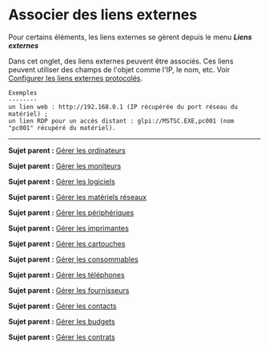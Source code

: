 Associer des liens externes
===========================

Pour certains éléments, les liens externes se gèrent depuis le menu ***Liens externes***

Dans cet onglet, des liens externes peuvent être associés. Ces liens peuvent utiliser des champs de l'objet comme l'IP, le nom, etc. Voir [Configurer les liens externes protocolés](config_link.html "Les liens externes se configurent depuis le menu Configuration > Liens externes").

    Exemples
    --------
    un lien web : http://192.168.0.1 (IP récupérée du port réseau du matériel) ;
    un lien RDP pour un accès distant : glpi://MSTSC.EXE,pc001 (nom "pc001" récupéré du matériel).

-------
**Sujet parent :** [Gérer les ordinateurs](index.php?fr/03_Module_Parc/04_Gérer_les_ordinateurs/01_Gérer_les_ordinateurs.md "Les ordinateurs se gèrent depuis le menu Parc > Ordinateurs")

**Sujet parent :** [Gérer les moniteurs](index.php?fr/03_Module_Parc/05_Gérer_les_moniteurs.md "Les moniteurs se gèrent depuis le menu Parc > Moniteurs")

**Sujet parent :** [Gérer les logiciels](index.php?fr/03_Module_Parc/06_Gérer_les_logiciels.md "Les logiciels se gèrent depuis le menu Parc > Logiciel")

**Sujet parent :** [Gérer les matériels réseaux](index.php?fr/03_Module_Parc/07_Gérer_les_matériels_réseaux.md "Les matériels réseaux se gèrent depuis le menu Parc > Réseaux")

**Sujet parent :** [Gérer les périphériques](index.php?fr/03_Module_Parc/08_Gérer_les_périphériques.md "Les périphériques se gèrent depuis le menu Parc > Périphériques")

**Sujet parent :** [Gérer les
imprimantes](../glpi/inventory_printer.html "Les imprimantes se gèrent depuis le menu Parc > Imprimantes")

**Sujet parent :** [Gérer les
cartouches](../glpi/inventory_cartridge.html "Les cartouches dans GLPI, caractéristiques et utilisation")

**Sujet parent :** [Gérer les
consommables](../glpi/inventory_consumable.html "Les consommables se gèrent depuis le menu Parc > Consommables")

**Sujet parent :** [Gérer les
téléphones](../glpi/inventory_phone.html "Les téléphones se gèrent depuis le menu Parc > Téléphones ;")

**Sujet parent :** [Gérer les
fournisseurs](../glpi/management_supplier.html "Les fournisseurs sont gérés depuis le menu Gestion > Fournisseurs")

**Sujet parent :** [Gérer les
contacts](../glpi/management_contact.html "Les contacts sont gérés depuis le menu Gestion > Contacts")

**Sujet parent :** [Gérer les
budgets](../glpi/management_budget.html "Les budgets sont gérés depuis le menu Gestion > Budgets")

**Sujet parent :** [Gérer les
contrats](../glpi/management_contract.html "Les contrats sont gérés depuis le menu Gestion > Contrats")
